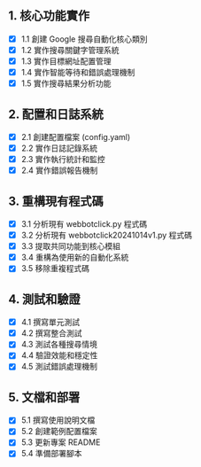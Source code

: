 ## 1. 核心功能實作

- [x] 1.1 創建 Google 搜尋自動化核心類別
- [x] 1.2 實作搜尋關鍵字管理系統
- [x] 1.3 實作目標網址配置管理
- [x] 1.4 實作智能等待和錯誤處理機制
- [x] 1.5 實作搜尋結果分析功能

## 2. 配置和日誌系統

- [x] 2.1 創建配置檔案 (config.yaml)
- [x] 2.2 實作日誌記錄系統
- [x] 2.3 實作執行統計和監控
- [x] 2.4 實作錯誤報告機制

## 3. 重構現有程式碼

- [x] 3.1 分析現有 webbotclick.py 程式碼
- [x] 3.2 分析現有 webbotclick20241014v1.py 程式碼
- [x] 3.3 提取共同功能到核心模組
- [x] 3.4 重構為使用新的自動化系統
- [x] 3.5 移除重複程式碼

## 4. 測試和驗證

- [x] 4.1 撰寫單元測試
- [x] 4.2 撰寫整合測試
- [x] 4.3 測試各種搜尋情境
- [x] 4.4 驗證效能和穩定性
- [x] 4.5 測試錯誤處理機制

## 5. 文檔和部署

- [x] 5.1 撰寫使用說明文檔
- [x] 5.2 創建範例配置檔案
- [x] 5.3 更新專案 README
- [x] 5.4 準備部署腳本
